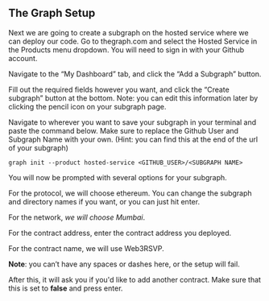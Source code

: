 ## The Graph Setup

Next we are going to create a subgraph on the hosted service where we can deploy our code. Go to thegraph.com and select the Hosted Service in the Products menu dropdown. You will need to sign in with your Github account.

Navigate to the “My Dashboard” tab, and click the “Add a Subgraph” button.

Fill out the required fields however you want, and click the “Create subgraph” button at the bottom.
Note: you can edit this information later by clicking the pencil icon on your subgraph page.

Navigate to wherever you want to save your subgraph in your terminal and paste the command below. Make sure to replace the Github User and Subgraph Name with your own. (Hint: you can find this at the end of the url of your subgraph)

```
graph init --product hosted-service <GITHUB_USER>/<SUBGRAPH NAME>
```

You will now be prompted with several options for your subgraph.

For the protocol, we will choose ethereum. You can change the subgraph and directory names if you want, or you can just hit enter.

For the network, _we will choose Mumbai_.

For the contract address, enter the contract address you deployed.

For the contract name, we will use Web3RSVP.

**Note**: you can’t have any spaces or dashes here, or the setup will fail.

After this, it will ask you if you'd like to add another contract. Make sure that this is set to **false** and press enter.
